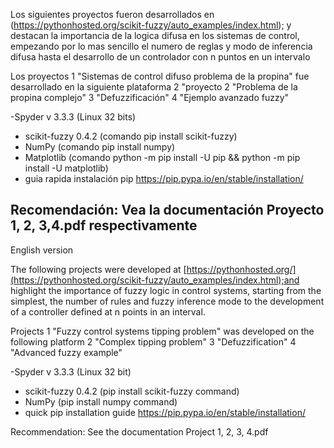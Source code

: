Los siguientes proyectos fueron desarrollados en (https://pythonhosted.org/scikit-fuzzy/auto_examples/index.html); y destacan la importancia de la logica difusa en los sistemas de control, empezando por lo mas sencillo el numero de reglas y modo de inferencia difusa hasta el desarrollo de un controlador con n puntos en un intervalo 

Los proyectos 1 "Sistemas de control difuso problema de la propina" fue desarrollado en la siguiente plataforma
              2 "proyecto 2 "Problema de la propina complejo" 
              3 "Defuzzificación"
              4 "Ejemplo avanzado fuzzy"
              
-Spyder v 3.3.3 (Linux 32 bits)
- scikit-fuzzy 0.4.2 (comando pip install scikit-fuzzy)
- NumPy (comando pip install numpy)
- Matplotlib (comando python -m pip install -U pip && python -m pip install -U matplotlib)
- guia rapida instalación pip https://pip.pypa.io/en/stable/installation/

Recomendación: Vea la documentación Proyecto 1, 2, 3,4.pdf respectivamente 
-------------------------------------------------------------------------------------------------------------------------------------------------------
English version

The following projects were developed at [https://pythonhosted.org/](https://pythonhosted.org/scikit-fuzzy/auto_examples/index.html);and highlight the importance of fuzzy logic in control systems, starting from the simplest, the number of rules and fuzzy inference mode to the development of a controller defined at n points in an interval. 

Projects 1 "Fuzzy control systems tipping problem" was developed on the following platform
         2 "Complex tipping problem"
         3 "Defuzzification"
         4 "Advanced fuzzy example"

-Spyder v 3.3.3 (Linux 32 bit)
- scikit-fuzzy 0.4.2 (pip install scikit-fuzzy command)
- NumPy (pip install numpy command)
- quick pip installation guide https://pip.pypa.io/en/stable/installation/

Recommendation: See the documentation Project 1, 2, 3, 4.pdf




